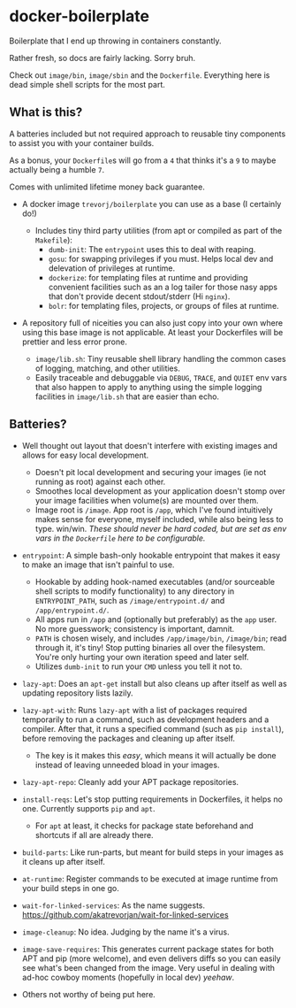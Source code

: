 docker-boilerplate
==================

Boilerplate that I end up throwing in containers constantly.

Rather fresh, so docs are fairly lacking. Sorry bruh.

Check out `image/bin`, `image/sbin` and the `Dockerfile`. 
Everything here is dead simple shell scripts for the most part.


What is this?
-------------

A batteries included but not required approach to reusable tiny components to assist you with your container builds.

As a bonus, your `Dockerfile`s will go from a `4` that thinks it's a `9` to maybe actually being a humble `7`.

Comes with unlimited lifetime money back guarantee.

* A docker image `trevorj/boilerplate` you can use as a base (I certainly do!)
    * Includes tiny third party utilities (from apt or compiled as part of the `Makefile`):
        * `dumb-init`: The `entrypoint` uses this to deal with reaping.
        * `gosu`: for swapping privileges if you must. Helps local dev and delevation of privileges at runtime.
        * `dockerize`: for templating files at runtime and providing convenient facilities such as an a log tailer
          for those nasy apps that don't provide decent stdout/stderr (Hi `nginx`).
        * `bolr`: for templating files, projects, or groups of files at runtime.

* A repository full of niceities you can also just copy into your own where using this base image is not applicable. At
  least your Dockerfiles will be prettier and less error prone.
    * `image/lib.sh`: Tiny reusable shell library handling the common cases of logging, matching, and other utilities.
    * Easily traceable and debuggable via `DEBUG`, `TRACE`, and `QUIET` env vars that also happen to apply to anything
    using the simple logging facilities in `image/lib.sh` that are easier than echo.


Batteries?
----------

* Well thought out layout that doesn't interfere with existing images and allows for easy local development.
    * Doesn't pit local development and securing your images (ie not running as root) against each other.
    * Smoothes local development as your application doesn't stomp over your image facilities when
        volume(s) are mounted over them.
    * Image root is `/image`. App root is `/app`, which I've found intuitively makes sense for everyone, myself
    included, while also being less to type. win/win.
        *These should never be hard coded, but are set as env vars in the `Dockerfile` here to be configurable.*

* `entrypoint`: A simple bash-only hookable entrypoint that makes it easy to make an image that isn't painful to use.
    * Hookable by adding hook-named executables (and/or sourceable shell scripts to modify functionality)
    to any directory in `ENTRYPOINT_PATH`, such as `/image/entrypoint.d/` and `/app/entrypoint.d/`.
    * All apps run in `/app` and (optionally but preferably) as the `app` user.
    No more guesswork; consistency is important, damnit.
    * `PATH` is chosen wisely, and includes `/app/image/bin`, `/image/bin`; read through it, it's tiny!
    Stop putting binaries all over the filesystem. You're only hurting your own iteration speed and later self.
    * Utilizes `dumb-init` to run your `CMD` unless you tell it not to.

* `lazy-apt`: Does an `apt-get` install but also cleans up after itself as well as updating repository lists lazily.
* `lazy-apt-with`: Runs `lazy-apt` with a list of packages required temporarily to run a command, such as
    development headers and a compiler. After that, it runs a specified command (such as `pip install`),
    before removing the packages and cleaning up after itself.
    * The key is it makes this *easy*, which means it will actually be done instead of leaving unneeded bload in your images.
* `lazy-apt-repo`: Cleanly add your APT package repositories.

* `install-reqs`: Let's stop putting requirements in Dockerfiles, it helps no one. Currently supports `pip` and
    `apt`.
    * For `apt` at least, it checks for package state beforehand and shortcuts if all are already there.

* `build-parts`: Like run-parts, but meant for build steps in your images as it cleans up after itself.

* `at-runtime`: Register commands to be executed at image runtime from your build steps in one go.

* `wait-for-linked-services`: As the name suggests. https://github.com/akatrevorjan/wait-for-linked-services

* `image-cleanup`: No idea. Judging by the name it's a virus.

* `image-save-requires`: This generates current package states for both APT and pip (more welcome), and even
    delivers diffs so you can easily see what's been changed from the image. Very useful in dealing with ad-hoc
    cowboy moments (hopefully in local dev) *yeehaw*.

* Others not worthy of being put here.


